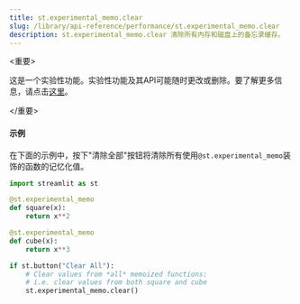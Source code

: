 ```yaml
---
title: st.experimental_memo.clear
slug: /library/api-reference/performance/st.experimental_memo.clear
description: st.experimental_memo.clear 清除所有内存和磁盘上的备忘录缓存。
---
```


<重要>

这是一个实验性功能。实验性功能及其API可能随时更改或删除。要了解更多信息，请点击[这里](/library/advanced-features/prerelease#experimental-features)。

</重要>

<Autofunction function="streamlit.experimental_memo.clear" deprecated={true} deprecatedText="<code>st.experimental_memo.clear</code>在1.18.0版本中已被弃用。请使用<a href='/library/api-reference/performance/st.cache_data.clear'><code>st.cache_data.clear</code></a>代替。了解更多信息，请参阅<a href='/library/advanced-features/caching'>缓存</a>。"/>

#### 示例

在下面的示例中，按下"清除全部"按钮将清除所有使用`@st.experimental_memo`装饰的函数的记忆化值。

```python
import streamlit as st

@st.experimental_memo
def square(x):
    return x**2

@st.experimental_memo
def cube(x):
    return x**3

if st.button("Clear All"):
    # Clear values from *all* memoized functions:
    # i.e. clear values from both square and cube
    st.experimental_memo.clear()
```

